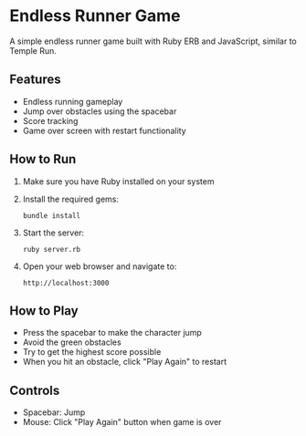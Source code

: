 # Endless Runner Game

A simple endless runner game built with Ruby ERB and JavaScript, similar to Temple Run.

## Features

- Endless running gameplay
- Jump over obstacles using the spacebar
- Score tracking
- Game over screen with restart functionality

## How to Run

1. Make sure you have Ruby installed on your system
2. Install the required gems:
   
   ```
   bundle install
   ```
3. Start the server:
   
   ```
   ruby server.rb
   ```
4. Open your web browser and navigate to:
   
   ```
   http://localhost:3000
   ```

## How to Play

- Press the spacebar to make the character jump
- Avoid the green obstacles
- Try to get the highest score possible
- When you hit an obstacle, click "Play Again" to restart

## Controls

- Spacebar: Jump
- Mouse: Click "Play Again" button when game is over 